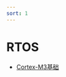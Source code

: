 ```yaml
---
sort: 1
---
```

# RTOS


- [Cortex-M3基础](https://37ge.github.io/RTOS/freertos/1.cortex-M3基础.html)